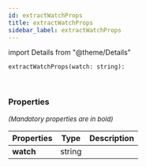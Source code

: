 ```yaml
---
id: extractWatchProps
title: extractWatchProps
sidebar_label: extractWatchProps
---
```


import Details from "@theme/Details"


```tsx
extractWatchProps(watch: string): 
```
<br/>



### Properties

<font size="2"><i>(Mandatory properties are in bold)</i></font>

| Properties | Type | Description |
| --------- | ---- | ----------- |
| **watch** | string |  |


